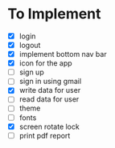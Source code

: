 # To Implement
- [x] login
- [x] logout
- [x] implement bottom nav bar
- [x] icon for the app
- [ ] sign up
- [ ] sign in using gmail
- [x] write data for user
- [ ] read data for user
- [ ] theme
- [ ] fonts
- [x] screen rotate lock
- [ ] print pdf report